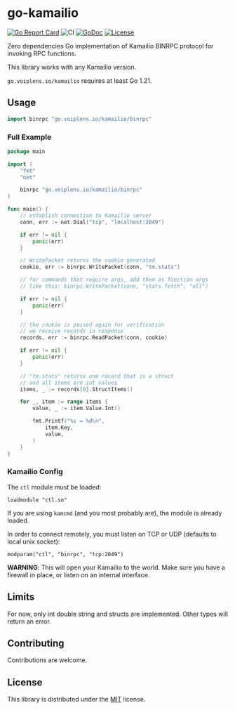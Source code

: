 # go-kamailio

[![Go Report Card](https://goreportcard.com/badge/github.com/voiplens/go-kamailio)](https://goreportcard.com/report/github.com/voiplens/go-kamailio)
![CI](https://github.com/voiplens/go-kamailio/actions/workflows/tests.yml/badge.svg)
[![GoDoc](https://pkg.go.dev/badge/github.com/voiplens/go-kamailio/v3)](https://pkg.go.dev/github.com/voiplens/go-kamailio/v3)
[![License](https://img.shields.io/badge/License-MIT-blue.svg)](https://github.com/voiplens/go-kamailio/blob/master/LICENSE)

Zero dependencies Go implementation of Kamailio BINRPC protocol for invoking RPC functions.

This library works with any Kamailio version.

`go.voiplens.io/kamailio` requires at least Go 1.21.

## Usage

```go
import binrpc "go.voiplens.io/kamailio/binrpc"
```

### Full Example

```go
package main

import (
	"fmt"
	"net"

	binrpc "go.voiplens.io/kamailio/binrpc"
)

func main() {
	// establish connection to Kamailio server
	conn, err := net.Dial("tcp", "localhost:2049")

	if err != nil {
		panic(err)
	}

	// WritePacket returns the cookie generated
	cookie, err := binrpc.WritePacket(conn, "tm.stats")

	// for commands that require args, add them as function args
	// like this: binrpc.WritePacket(conn, "stats.fetch", "all")

	if err != nil {
		panic(err)
	}

	// the cookie is passed again for verification
	// we receive records in response
	records, err := binrpc.ReadPacket(conn, cookie)

	if err != nil {
		panic(err)
	}

	// "tm.stats" returns one record that is a struct
	// and all items are int values
	items, _ := records[0].StructItems()

	for _, item := range items {
		value, _ := item.Value.Int()

		fmt.Printf("%s = %d\n",
			item.Key,
			value,
		)
	}
}
```

### Kamailio Config

The `ctl` module must be loaded:

```
loadmodule "ctl.so"
```

If you are using `kamcmd` (and you most probably are), the module is already loaded.

In order to connect remotely, you must listen on TCP or UDP (defaults to local unix socket):

```
modparam("ctl", "binrpc", "tcp:2049")
```

**WARNING**: This will open your Kamailio to the world. Make sure you have a firewall in place, or listen on an internal interface.

## Limits

For now, only int double string and structs are implemented. Other types will return an error.

## Contributing

Contributions are welcome.

## License

This library is distributed under the [MIT](https://github.com/voiplens/go-kamailio/blob/master/LICENSE) license.

